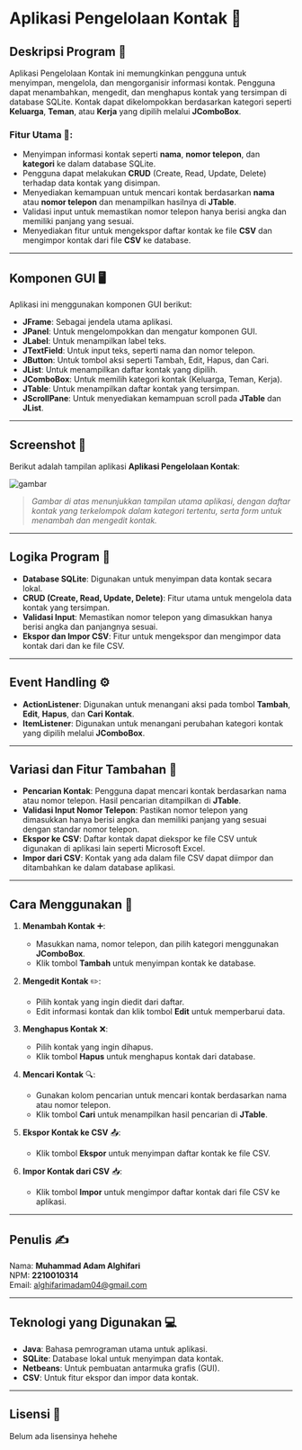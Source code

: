 # Aplikasi Pengelolaan Kontak 📱

## Deskripsi Program 📝

Aplikasi Pengelolaan Kontak ini memungkinkan pengguna untuk menyimpan, mengelola, dan mengorganisir informasi kontak. Pengguna dapat menambahkan, mengedit, dan menghapus kontak yang tersimpan di database SQLite. Kontak dapat dikelompokkan berdasarkan kategori seperti **Keluarga**, **Teman**, atau **Kerja** yang dipilih melalui **JComboBox**.

### Fitur Utama 🔧:
- Menyimpan informasi kontak seperti **nama**, **nomor telepon**, dan **kategori** ke dalam database SQLite.
- Pengguna dapat melakukan **CRUD** (Create, Read, Update, Delete) terhadap data kontak yang disimpan.
- Menyediakan kemampuan untuk mencari kontak berdasarkan **nama** atau **nomor telepon** dan menampilkan hasilnya di **JTable**.
- Validasi input untuk memastikan nomor telepon hanya berisi angka dan memiliki panjang yang sesuai.
- Menyediakan fitur untuk mengekspor daftar kontak ke file **CSV** dan mengimpor kontak dari file **CSV** ke database.

---

## Komponen GUI 🖥️

Aplikasi ini menggunakan komponen GUI berikut:

- **JFrame**: Sebagai jendela utama aplikasi.
- **JPanel**: Untuk mengelompokkan dan mengatur komponen GUI.
- **JLabel**: Untuk menampilkan label teks.
- **JTextField**: Untuk input teks, seperti nama dan nomor telepon.
- **JButton**: Untuk tombol aksi seperti Tambah, Edit, Hapus, dan Cari.
- **JList**: Untuk menampilkan daftar kontak yang dipilih.
- **JComboBox**: Untuk memilih kategori kontak (Keluarga, Teman, Kerja).
- **JTable**: Untuk menampilkan daftar kontak yang tersimpan.
- **JScrollPane**: Untuk menyediakan kemampuan scroll pada **JTable** dan **JList**.

---

## Screenshot 📸

Berikut adalah tampilan aplikasi **Aplikasi Pengelolaan Kontak**:

![gambar](https://github.com/user-attachments/assets/6b388f67-af22-4369-b958-95a1baf4fc3d)


> *Gambar di atas menunjukkan tampilan utama aplikasi, dengan daftar kontak yang terkelompok dalam kategori tertentu, serta form untuk menambah dan mengedit kontak.*

---

## Logika Program 🔄

- **Database SQLite**: Digunakan untuk menyimpan data kontak secara lokal.
- **CRUD (Create, Read, Update, Delete)**: Fitur utama untuk mengelola data kontak yang tersimpan.
- **Validasi Input**: Memastikan nomor telepon yang dimasukkan hanya berisi angka dan panjangnya sesuai.
- **Ekspor dan Impor CSV**: Fitur untuk mengekspor dan mengimpor data kontak dari dan ke file CSV.

---

## Event Handling ⚙️

- **ActionListener**: Digunakan untuk menangani aksi pada tombol **Tambah**, **Edit**, **Hapus**, dan **Cari Kontak**.
- **ItemListener**: Digunakan untuk menangani perubahan kategori kontak yang dipilih melalui **JComboBox**.

---

## Variasi dan Fitur Tambahan 🎉

- **Pencarian Kontak**: Pengguna dapat mencari kontak berdasarkan nama atau nomor telepon. Hasil pencarian ditampilkan di **JTable**.
- **Validasi Input Nomor Telepon**: Pastikan nomor telepon yang dimasukkan hanya berisi angka dan memiliki panjang yang sesuai dengan standar nomor telepon.
- **Ekspor ke CSV**: Daftar kontak dapat diekspor ke file CSV untuk digunakan di aplikasi lain seperti Microsoft Excel.
- **Impor dari CSV**: Kontak yang ada dalam file CSV dapat diimpor dan ditambahkan ke dalam database aplikasi.

---

## Cara Menggunakan 📖

1. **Menambah Kontak** ➕:
   - Masukkan nama, nomor telepon, dan pilih kategori menggunakan **JComboBox**.
   - Klik tombol **Tambah** untuk menyimpan kontak ke database.

2. **Mengedit Kontak** ✏️:
   - Pilih kontak yang ingin diedit dari daftar.
   - Edit informasi kontak dan klik tombol **Edit** untuk memperbarui data.

3. **Menghapus Kontak** ❌:
   - Pilih kontak yang ingin dihapus.
   - Klik tombol **Hapus** untuk menghapus kontak dari database.

4. **Mencari Kontak** 🔍:
   - Gunakan kolom pencarian untuk mencari kontak berdasarkan nama atau nomor telepon.
   - Klik tombol **Cari** untuk menampilkan hasil pencarian di **JTable**.

5. **Ekspor Kontak ke CSV** 📤:
   - Klik tombol **Ekspor** untuk menyimpan daftar kontak ke file CSV.

6. **Impor Kontak dari CSV** 📥:
   - Klik tombol **Impor** untuk mengimpor daftar kontak dari file CSV ke aplikasi.

---

## Penulis ✍️

Nama: **Muhammad Adam Alghifari**  
NPM: **2210010314**  
Email: [alghifarimadam04@gmail.com](mailto:alghifarimadam04@gmail.com)

---

## Teknologi yang Digunakan 💻

- **Java**: Bahasa pemrograman utama untuk aplikasi.
- **SQLite**: Database lokal untuk menyimpan data kontak.
- **Netbeans**: Untuk pembuatan antarmuka grafis (GUI).
- **CSV**: Untuk fitur ekspor dan impor data kontak.
  

---

## Lisensi 📜

Belum ada lisensinya hehehe
